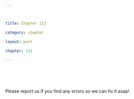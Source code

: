 ```yaml
---



title: Chapter 111

category: chapter

layout: post

chapter: 111

---
```




<br><br><br><br>
Please report us if you find any errors so we can fix it asap!